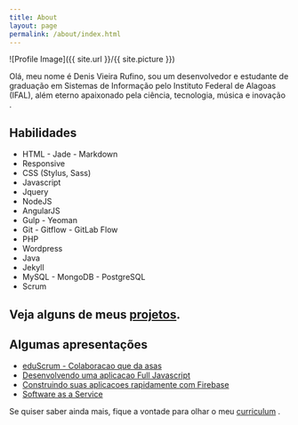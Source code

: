 ```yaml
---
title: About
layout: page
permalink: /about/index.html
---
```

![Profile Image]({{ site.url }}/{{ site.picture }})

<p>Olá, meu nome é Denis Vieira Rufino, sou um desenvolvedor e estudante de graduação em Sistemas de Informação pelo Instituto Federal de Alagoas (IFAL), além eterno apaixonado pela ciência, tecnologia, música e inovação .</p>

<!-- <p>Com uma experiência bastante ecletica</p> -->

<h2>Habilidades</h2>

<ul class="skill-list">
	<li>HTML - Jade - Markdown</li>
	<li>Responsive</li>
	<li>CSS (Stylus, Sass)</li>
	<li>Javascript</li>
	<li>Jquery</li>
	<li>NodeJS</li>
	<li>AngularJS</li>
	<li>Gulp - Yeoman</li>
	<li>Git - Gitflow - GitLab Flow</li>
	<li>PHP</li>
	<li>Wordpress</li>
	<li>Java</li>
	<li>Jekyll</li>
	<li>MySQL - MongoDB - PostgreSQL</li>
	<li>Scrum</li>
</ul>

<h2>Veja alguns de meus <a href="http://denisvieira.js.org/projects/">projetos</a>.</h2>

<h2>Algumas apresentações</h2>

<ul>
	<li><a href="http://www.slideshare.net/fromdenisvieira/eduscrum-colaborao-que-da-asas" target="_blank">eduScrum - Colaboracao que da asas</a></li>
	<li><a href="http://www.slideshare.net/fromdenisvieira/desenvolvendo-uma-aplicao-full-javascript-55526899" target="_blank">Desenvolvendo uma aplicacao Full Javascript</a></li>
	<li><a href="http://www.slideshare.net/fromdenisvieira/construindo-suas-aplicacoes-rapidamente-com-firebase" target="_blank">Construindo suas aplicacoes rapidamente com Firebase</a></li>
	<li><a href="http://www.slideshare.net/fromdenisvieira/software-as-a-service-55527047" target="_blank">Software as a Service</a></li>
</ul>

Se quiser saber ainda mais, fique a vontade para olhar o meu <a href="http://denisvieira.js.org/assets/cv_DENIS_VIEIRA_RUFINO.pdf" target="_blank">curriculum</a> .

